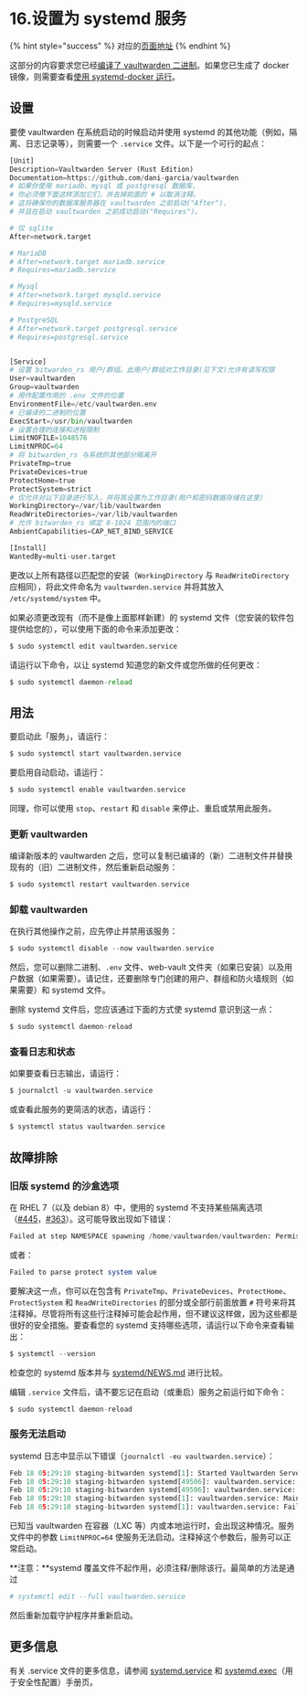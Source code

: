 # 16.设置为 systemd 服务

{% hint style="success" %}
对应的[页面地址](https://github.com/dani-garcia/bitwarden_rs/wiki/Setup-as-a-systemd-service)
{% endhint %}

这部分的内容要求您已经[编译了 vaultwarden 二进制](../deployment/building-binary.md)。如果您已生成了 docker 镜像，则需要查看[使用 systemd-docker 运行](running-with-systemd-docker.md)。

## 设置 <a id="setup"></a>

要使 vaultwarden 在系统启动的时候启动并使用 systemd 的其他功能（例如，隔离、日志记录等），则需要一个 `.service` 文件。以下是一个可行的起点：

```python
[Unit]
Description=Vaultwarden Server (Rust Edition)
Documentation=https://github.com/dani-garcia/vaultwarden
# 如果你使用 mariadb、mysql 或 postgresql 数据库， 
# 你必须像下面这样添加它们，并去掉前面的 # 以取消注释。
# 这将确保你的数据库服务器在 vaultwarden 之前启动("After")，
# 并且在启动 vaultwarden 之前成功启动("Requires")。

# 仅 sqlite
After=network.target

# MariaDB
# After=network.target mariadb.service
# Requires=mariadb.service

# Mysql
# After=network.target mysqld.service
# Requires=mysqld.service

# PostgreSQL
# After=network.target postgresql.service
# Requires=postgresql.service


[Service]
# 设置 bitwarden_rs 用户/群组。此用户/群组对工作目录(见下文)允许有读写权限
User=vaultwarden
Group=vaultwarden
# 用作配置作用的 .env 文件的位置
EnvironmentFile=/etc/vaultwarden.env
# 已编译的二进制的位置
ExecStart=/usr/bin/vaultwarden
# 设置合理的连接和进程限制
LimitNOFILE=1048576
LimitNPROC=64
# 将 bitwarden_rs 与系统的其他部分隔离开
PrivateTmp=true
PrivateDevices=true
ProtectHome=true
ProtectSystem=strict
# 仅允许对以下目录进行写入，并将其设置为工作目录(用户和密码数据存储在这里)
WorkingDirectory=/var/lib/vaultwarden
ReadWriteDirectories=/var/lib/vaultwarden
# 允许 bitwarden_rs 绑定 0-1024 范围内的端口
AmbientCapabilities=CAP_NET_BIND_SERVICE

[Install]
WantedBy=multi-user.target
```

更改以上所有路径以匹配您的安装（`WorkingDirectory` 与 `ReadWriteDirectory` 应相同），将此文件命名为 `vaultwarden.service` 并将其放入 `/etc/systemd/system` 中。

如果必须更改现有（而不是像上面那样新建）的 systemd 文件（您安装的软件包提供给您的），可以使用下面的命令来添加更改：

```python
$ sudo systemctl edit vaultwarden.service
```

请运行以下命令，以让 systemd 知道您的新文件或您所做的任何更改：

```python
$ sudo systemctl daemon-reload
```

## 用法 <a id="usage"></a>

要启动此「服务」，请运行：

```python
$ sudo systemctl start vaultwarden.service
```

要启用自动启动，请运行：

```php
$ sudo systemctl enable vaultwarden.service
```

同理，你可以使用 `stop`、`restart` 和 `disable` 来停止、重启或禁用此服务。

### 更新 vaultwarden <a id="updating-bitwarden_rs"></a>

编译新版本的 vaultwarden 之后，您可以复制已编译的（新）二进制文件并替换现有的（旧）二进制文件，然后重新启动服务：

```php
$ sudo systemctl restart vaultwarden.service
```

### 卸载 vaultwarden <a id="uninstalling-bitwarden_rs"></a>

在执行其他操作之前，应先停止并禁用该服务：

```php
$ sudo systemctl disable --now vaultwarden.service
```

然后，您可以删除二进制、`.env` 文件、web-vault 文件夹（如果已安装）以及用户数据（如果需要）。请记住，还要删除专门创建的用户、群组和防火墙规则（如果需要）和 systemd 文件。

删除 systemd 文件后，您应该通过下面的方式使 systemd 意识到这一点：

```php
$ sudo systemctl daemon-reload
```

### 查看日志和状态 <a id="logging-and-status-view"></a>

如果要查看日志输出，请运行：

```php
$ journalctl -u vaultwarden.service
```

或查看此服务的更简洁的状态，请运行：

```php
$ systemctl status vaultwarden.service
```

## 故障排除 <a id="troubleshooting"></a>

### 旧版 systemd 的沙盒选项 <a id="sandboxing-options-with-older-systemd-versions"></a>

在 RHEL 7（以及 debian 8）中，使用的 systemd 不支持某些隔离选项（[\#445](https://github.com/dani-garcia/bitwarden_rs/issues/445)，[\#363](https://github.com/dani-garcia/bitwarden_rs/issues/363)）。这可能导致出现如下错误：

```python
Failed at step NAMESPACE spawning /home/vaultwarden/vaultwarden: Permission denied
```

或者：

```php
Failed to parse protect system value
```

要解决这一点，你可以在包含有  `PrivateTmp`、`PrivateDevices`、`ProtectHome`、`ProtectSystem` 和 `ReadWriteDirectories` 的部分或全部行前面放置 `#` 符号来将其注释掉。尽管将所有这些行注释掉可能会起作用，但不建议这样做，因为这些都是很好的安全措施。要查看您的 systemd 支持哪些选项，请运行以下命令来查看输出：

```php
$ systemctl --version
```

检查您的 systemd 版本并与 [systemd/NEWS.md](https://github.com/systemd/systemd/blob/master/NEWS) 进行比较。

编辑 `.service` 文件后，请不要忘记在启动（或重启）服务之前运行如下命令：

```php
$ sudo systemctl daemon-reload
```

### 服务无法启动 <a id="service-fails-to-start"></a>

systemd 日志中显示以下错误（`journalctl -eu vaultwarden.service`）：

```python
Feb 18 05:29:10 staging-bitwarden systemd[1]: Started Vaultwarden Server (Rust Edition).
Feb 18 05:29:10 staging-bitwarden systemd[49506]: vaultwarden.service: Failed to execute command: Resource temporarily unavailable
Feb 18 05:29:10 staging-bitwarden systemd[49506]: vaultwarden.service: Failed at step EXEC spawning /usr/bin/vaultwarden: Resource temporarily unavailable
Feb 18 05:29:10 staging-bitwarden systemd[1]: vaultwarden.service: Main process exited, code=exited, status=203/EXEC
Feb 18 05:29:10 staging-bitwarden systemd[1]: vaultwarden.service: Failed with result 'exit-code'.
```

已知当 vaultwarden 在容器（LXC 等）内或本地运行时，会出现这种情况。服务文件中的参数 `LimitNPROC=64` 使服务无法启动。注释掉这个参数后，服务可以正常启动。

**注意：**systemd 覆盖文件不起作用，必须注释/删除该行。最简单的方法是通过

```python
# systemctl edit --full vaultwarden.service
```

然后重新加载守护程序并重新启动。

## 更多信息 <a id="more-information"></a>

有关 .service 文件的更多信息，请参阅 [systemd.service](https://www.freedesktop.org/software/systemd/man/systemd.service.html) 和 [systemd.exec](https://www.freedesktop.org/software/systemd/man/systemd.exec.html)（用于安全性配置）手册页。

